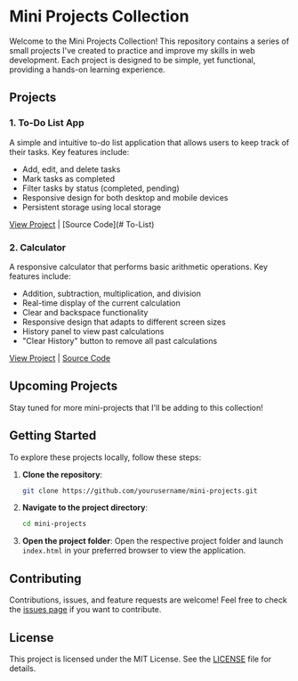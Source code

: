 # Mini Projects Collection

Welcome to the Mini Projects Collection! This repository contains a series of small projects I've created to practice and improve my skills in web development. Each project is designed to be simple, yet functional, providing a hands-on learning experience.

## Projects

### 1. To-Do List App

A simple and intuitive to-do list application that allows users to keep track of their tasks. Key features include:

- Add, edit, and delete tasks
- Mark tasks as completed
- Filter tasks by status (completed, pending)
- Responsive design for both desktop and mobile devices
- Persistent storage using local storage

[View Project](#) | [Source Code](# To-List)

### 2. Calculator

A responsive calculator that performs basic arithmetic operations. Key features include:

- Addition, subtraction, multiplication, and division
- Real-time display of the current calculation
- Clear and backspace functionality
- Responsive design that adapts to different screen sizes
- History panel to view past calculations
- "Clear History" button to remove all past calculations

[View Project](#) | [Source Code](#)

## Upcoming Projects

Stay tuned for more mini-projects that I'll be adding to this collection!

## Getting Started

To explore these projects locally, follow these steps:

1. **Clone the repository**:
    ```bash
    git clone https://github.com/yourusername/mini-projects.git
    ```
2. **Navigate to the project directory**:
    ```bash
    cd mini-projects
    ```
3. **Open the project folder**:
   Open the respective project folder and launch `index.html` in your preferred browser to view the application.

## Contributing

Contributions, issues, and feature requests are welcome! Feel free to check the [issues page](#) if you want to contribute.

## License

This project is licensed under the MIT License. See the [LICENSE](LICENSE) file for details.
